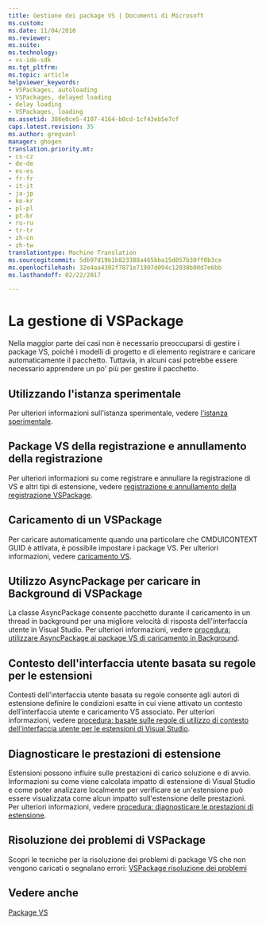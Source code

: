 ```yaml
---
title: Gestione dei package VS | Documenti di Microsoft
ms.custom: 
ms.date: 11/04/2016
ms.reviewer: 
ms.suite: 
ms.technology:
- vs-ide-sdk
ms.tgt_pltfrm: 
ms.topic: article
helpviewer_keywords:
- VSPackages, autoloading
- VSPackages, delayed loading
- delay loading
- VSPackages, loading
ms.assetid: 386e0ce5-4107-4164-b0cd-1cf43eb5e7cf
caps.latest.revision: 35
ms.author: gregvanl
manager: ghogen
translation.priority.mt:
- cs-cz
- de-de
- es-es
- fr-fr
- it-it
- ja-jp
- ko-kr
- pl-pl
- pt-br
- ru-ru
- tr-tr
- zh-cn
- zh-tw
translationtype: Machine Translation
ms.sourcegitcommit: 5db97d19b1b823388a465bba15d057b30ff0b3ce
ms.openlocfilehash: 32e4aa4302f7871e71907d094c12038b00d7e6bb
ms.lasthandoff: 02/22/2017

---
```

# <a name="managing-vspackages"></a>La gestione di VSPackage
Nella maggior parte dei casi non è necessario preoccuparsi di gestire i package VS, poiché i modelli di progetto e di elemento registrare e caricare automaticamente il pacchetto. Tuttavia, in alcuni casi potrebbe essere necessario apprendere un po' più per gestire il pacchetto.  
  
## <a name="using-the-experimental-instance"></a>Utilizzando l'istanza sperimentale  
 Per ulteriori informazioni sull'istanza sperimentale, vedere [l'istanza sperimentale](../extensibility/the-experimental-instance.md).  
  
## <a name="registering-and-unregistering-vspackages"></a>Package VS della registrazione e annullamento della registrazione  
 Per ulteriori informazioni su come registrare e annullare la registrazione di VS e altri tipi di estensione, vedere [registrazione e annullamento della registrazione VSPackage](../extensibility/registering-and-unregistering-vspackages.md).  
  
## <a name="loading-a-vspackage"></a>Caricamento di un VSPackage  
 Per caricare automaticamente quando una particolare che CMDUICONTEXT GUID è attivata, è possibile impostare i package VS. Per ulteriori informazioni, vedere [caricamento VS](../extensibility/loading-vspackages.md).  
  
## <a name="using-asyncpackage-to-load-vspackages-in-the-background"></a>Utilizzo AsyncPackage per caricare in Background di VSPackage  
 La classe AsyncPackage consente pacchetto durante il caricamento in un thread in background per una migliore velocità di risposta dell'interfaccia utente in Visual Studio. Per ulteriori informazioni, vedere [procedura: utilizzare AsyncPackage ai package VS di caricamento in Background](../extensibility/how-to-use-asyncpackage-to-load-vspackages-in-the-background.md).  
  
## <a name="rule-based-ui-context-for-extensions"></a>Contesto dell'interfaccia utente basata su regole per le estensioni  
 Contesti dell'interfaccia utente basata su regole consente agli autori di estensione definire le condizioni esatte in cui viene attivato un contesto dell'interfaccia utente e caricamento VS associato. Per ulteriori informazioni, vedere [procedura: basate sulle regole di utilizzo di contesto dell'interfaccia utente per le estensioni di Visual Studio](../extensibility/how-to-use-rule-based-ui-context-for-visual-studio-extensions.md).  
  
## <a name="diagnosing-extension-performance"></a>Diagnosticare le prestazioni di estensione  
Estensioni possono influire sulle prestazioni di carico soluzione e di avvio. Informazioni su come viene calcolata impatto di estensione di Visual Studio e come poter analizzare localmente per verificare se un'estensione può essere visualizzata come alcun impatto sull'estensione delle prestazioni. Per ulteriori informazioni, vedere [procedura: diagnosticare le prestazioni di estensione](how-to-diagnose-extension-performance.md). 
  
## <a name="troubleshooting-vspackages"></a>Risoluzione dei problemi di VSPackage  
 Scopri le tecniche per la risoluzione dei problemi di package VS che non vengono caricati o segnalano errori: [VSPackage risoluzione dei problemi](../extensibility/troubleshooting-vspackages.md)  
  
## <a name="see-also"></a>Vedere anche  
 [Package VS](../extensibility/internals/vspackages.md)
